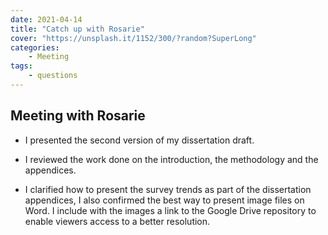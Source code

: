 ```yaml
---
date: 2021-04-14
title: "Catch up with Rosarie"
cover: "https://unsplash.it/1152/300/?random?SuperLong"
categories: 
    - Meeting
tags:
    - questions
---
```

## Meeting with Rosarie 

- I presented the second version of my dissertation draft.

- I reviewed the work done on the introduction, the methodology and the appendices. 

- I clarified how to present the survey trends as part of the dissertation appendices, I also confirmed the best way to present image files on Word. I include with the images a link to the Google Drive repository to enable viewers access to a better resolution.